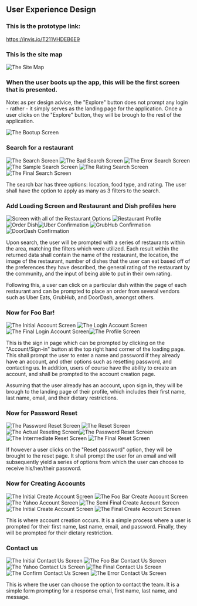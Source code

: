 ## User Experience Design


### This is the prototype link: 
https://invis.io/T211VHDEB6E9

### This is the site map
![The Site Map](/ux-design/SiteMap.png)


### When the user boots up the app, this will be the first screen that is presented.
Note: as per design advice, the "Explore" button does not prompt any login - rather - it simply serves as the landing page for the application. Once a user clicks on the "Explore" button, they will be brough to the rest of the application.

![The Bootup Screen](/ux-design/WireFrames/BootupPage.png)

### Search for a restaurant

![The Search Screen](/ux-design/WireFrames/SearchScreen.drawio.png) ![The Bad Search Screen](/ux-design/WireFrames/BadSearchScreen.drawio.png) 
![The Error Search Screen](/ux-design/WireFrames/ErrorSearchScreen.png) ![The Sample Search Screen](/ux-design/WireFrames/SampleSearch.drawio.png) 
![The Rating Search Screen](/ux-design/WireFrames/RatingScreen.drawio.png) ![The Final Search Screen](/ux-design/WireFrames/FinalSearchScreen.drawio.png)

The search bar has three options: location, food type, and rating. The user shall have the option to apply as many as 3 filters to the search.

### Add Loading Screen and Restaurant and Dish profiles here

![Screen with all of the Restaurant Options](/ux-design/WireFrames/LoadingScreen.png) ![Restaurant Profile](/ux-design/WireFrames/Restaurant-Profile.png) 
![Order Dish](/ux-design/WireFrames/Order-Dish.png)![Uber Confirmation](/ux-design/WireFrames/Uber-confirmation.png) 
![GrubHub Confirmation](/ux-design/WireFrames/GrubHub-confirmation.png) ![DoorDash Confirmation](/ux-design/WireFrames/Doordash-confirmation.png)

Upon search, the user will be prompted with a series of restaurants within the area, matching the filters which were utilized. Each result within the returned data shall contain the name of the restaurant, the location, the image of the restaurant, number of dishes that the user can eat based off of the preferences they have described, the general rating of the restaurant by the community, and the input of being able to put in their own rating.

Following this, a user can click on a particular dish within the page of each restaurant and can be prompted to place an order from several vendors such as Uber Eats, GrubHub, and DoorDash, amongst others.
### Now for Foo Bar!

![The Initial Account Screen](/ux-design/WireFrames/InitialAccountScreen.drawio.png) ![The Login Account Screen](/ux-design/WireFrames/LoginWithName.drawio.png) 
![The Final Login Account Screen](/ux-design/WireFrames/FooBarLogin.drawio.png)![The Profile Screen](/ux-design/WireFrames/FooBarProfile.drawio.png)

This is the sign in page which can be prompted by clicking on the "Account/Sign-in" button at the top right hand corner of the loading page. This shall prompt the user to enter a name and password if they already have an account, and other options such as resetting password, and contacting us. In addition, users of course have the ability to create an account, and shall be prompted to the account creation page.

Assuming that the user already has an account, upon sign in, they will be brough to the landing page of their profile, which includes their first name, last name, email, and their dietary restrictions.

### Now for Password Reset

![The Password Reset Screen](/ux-design/WireFrames/InitialResetPassword.drawio.png) ![The Reset Screen](/ux-design/WireFrames/FooBarPasswordReset.drawio.png) 
![The Actual Reseting Screen](/ux-design/WireFrames/InitialMessageResetPassword.drawio.png)![The Password Reset Screen](/ux-design/WireFrames/InitialResetPassword.drawio.png) 
![The Intermediate Reset Screen](/ux-design/WireFrames/IntermediateResetPassword.drawio.png) ![The Final Reset Screen](/ux-design/WireFrames/FinalResetPassword.drawio.png)

If however a user clicks on the "Reset password" option, they will be brought to the reset page. It shall prompt the user for an email and will subsequently yield a series of options from which the user can choose to receive his/her/their password.

### Now for Creating Accounts

![The Initial Create Account Screen](/ux-design/WireFrames/InitialCreateAccount.drawio.png) ![The Foo Bar Create Account Screen](/ux-design/WireFrames/FooBarAccount.drawio.png) 
![The Yahoo Account Screen](/ux-design/WireFrames/YahooAccount.drawio.png) ![The Semi Final Create Account Screen](/ux-design/WireFrames/SemiFinalAccountSetup.drawio.png) 
![The Initial Create Account Screen](/ux-design/WireFrames/InitialCreateAccount.drawio.png) ![The Final Create Account Screen](/ux-design/WireFrames/FinalCreateAccount.drawio.png)

This is where account creation occurs. It is a simple process where a user is prompted for their first name, last name, email, and password. Finally, they will be prompted for their dietary restriction.

### Contact us

![The Initial Contact Us Screen](/ux-design/WireFrames/InitialContactUs.drawio.png) ![The Foo Bar Contact Us Screen](/ux-design/WireFrames/FooBarContactUs.drawio.png) 
![The Yahoo Contact Us Screen](/ux-design/WireFrames/YahooContactUs.drawio.png) ![The Final Contact Us Screen](/ux-design/WireFrames/FinishedContactUs.drawio.png) 
![The Confirm Contact Us Screen](/ux-design/WireFrames/ConfirmMessage.drawio.png) ![The Error Contact Us Screen](/ux-design/WireFrames/Error.drawio.png)

This is where the user can choose the option to contact the team. It is a simple form prompting for a response email, first name, last name, and message.





















